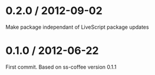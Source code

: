 0.2.0 / 2012-09-02
==================

Make package independant of LiveScript package updates

0.1.0 / 2012-06-22
==================

First commit. Based on ss-coffee version 0.1.1
